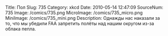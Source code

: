 Title: Пол 
Slug: 735 
Category: xkcd 
Date: 2010-05-14 12:47:09 
SourceNum: 735 
Image: /comics/735.png 
MicroImage: /comics/735_micro.png 
MiniImage: /comics/735_mini.png 
Description: Однажды нас наказали за то, что мы убедили FAA запретить полёты над нашим округом из-за облака пепла. 

